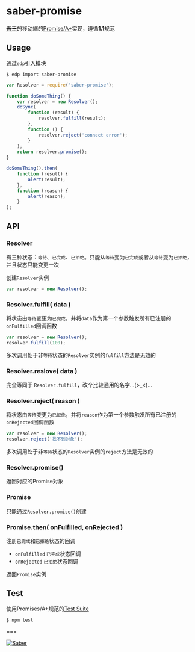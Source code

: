 # saber-promise

<del><a href="http://baike.baidu.com/view/8420590.htm" target="_blank">吾王</a>的</del>移动端的[Promise/A+](http://promises-aplus.github.io/promises-spec/)实现，遵循**1.1**规范

## Usage

通过`edp`引入模块

    $ edp import saber-promise

```javascript
var Resolver = require('saber-promise');

function doSomeThing() {
    var resolver = new Resolver();
    doSync(
        function (result) {
            resolver.fulfill(result);
        },
        function () {
            resolver.reject('connect error');
        }
    );
    return resolver.promise();
}

doSomeThing().then(
    function (result) {
        alert(result);
    },
    function (reason) {
        alert(reason);
    }
);
```

## API

### Resolver

有三种状态：`等待`、`已完成`、`已拒绝`。只能从`等待`变为`已完成`或者从`等待`变为`已拒绝`，并且状态只能变更一次

创建`Resolver`实例

```javascript
var resolver = new Resolver();
```

### Resolver.fulfill( data )

将状态由`等待`变更为`已完成`，并将`data`作为第一个参数触发所有已注册的`onFulfilled`回调函数

```javascript
var resolver = new Resolver();
resolver.fulfill(100);
```


多次调用处于非`等待`状态的`Resolver`实例的`fulfill`方法是无效的

### Resolver.reslove( data )

完全等同于 `Resolver.fulfill`，改个比较通用的名字...(&gt;_&lt;)...

### Resolver.reject( reason )

将状态由`等待`变更为`已拒绝`，并将`reason`作为第一个参数触发所有已注册的`onRejected`回调函数

```javascript
var resolver = new Resolver();
resolver.reject('找不到对象');
```

多次调用处于非`等待`状态的`Resolver`实例的`reject`方法是无效的

### Resolver.promise()

返回对应的Promise对象

### Promise

只能通过`Resolver.promise()`创建

### Promise.then( onFulfilled, onRejected )

注册`已完成`和`已拒绝`状态的回调

* `onFulfilled` `已完成`状态回调
* `onRejected` `已拒绝`状态回调

返回`Promise`实例

## Test

使用Promises/A+规范的[Test Suite](https://github.com/promises-aplus/promises-tests)

    $ npm test

===

[![Saber](https://f.cloud.github.com/assets/157338/1485433/aeb5c72a-4714-11e3-87ae-7ef8ae66e605.png)](http://ecomfe.github.io/saber/)
